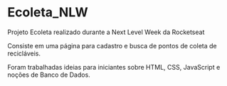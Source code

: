 # Ecoleta_NLW
Projeto Ecoleta realizado durante a Next Level Week da Rocketseat

Consiste em uma página para cadastro e busca de pontos de coleta de recicláveis. 

Foram trabalhadas ideias para iniciantes sobre HTML, CSS, JavaScript e noções de Banco de Dados. 
